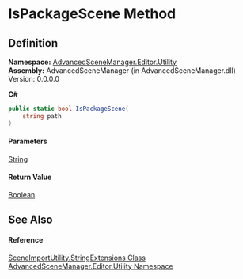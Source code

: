 # IsPackageScene Method

## Definition

**Namespace:** [AdvancedSceneManager.Editor.Utility](N_AdvancedSceneManager_Editor_Utility.md)\
**Assembly:** AdvancedSceneManager (in AdvancedSceneManager.dll) Version: 0.0.0.0

**C#**

```c#
public static bool IsPackageScene(
	string path
)
```

#### Parameters

&#x20; [String](https://learn.microsoft.com/dotnet/api/system.string)&#x20;

#### Return Value

[Boolean](https://learn.microsoft.com/dotnet/api/system.boolean)

## See Also

#### Reference

[SceneImportUtility.StringExtensions Class](T_AdvancedSceneManager_Editor_Utility_SceneImportUtility_StringExtensions.md)\
[AdvancedSceneManager.Editor.Utility Namespace](N_AdvancedSceneManager_Editor_Utility.md)
